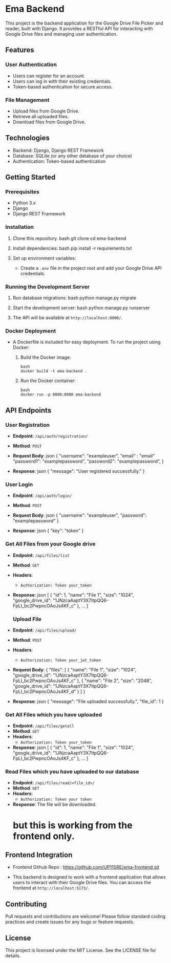 # Ema Backend

This project is the backend application for the Google Drive File Picker and reader, built with Django. It provides a RESTful API for interacting with Google Drive files and managing user authentication.

## Features

### User Authentication

- Users can register for an account.
- Users can log in with their existing credentials.
- Token-based authentication for secure access.

### File Management

- Upload files from Google Drive.
- Retrieve all uploaded files.
- Download files from Google Drive.

## Technologies

- Backend: Django, Django REST Framework
- Database: SQLite (or any other database of your choice)
- Authentication: Token-based authentication

## Getting Started

### Prerequisites

- Python 3.x
- Django
- Django REST Framework

### Installation

1. Clone this repository.
   bash
   git clone <repository-url>
   cd ema-backend

2. Install dependencies:
   bash
   pip install -r requirements.txt

3. Set up environment variables:
   - Create a `.env` file in the project root and add your Google Drive API credentials.

### Running the Development Server

1. Run database migrations:
   bash
   python manage.py migrate

2. Start the development server:
   bash
   python manage.py runserver

3. The API will be available at `http://localhost:8000/`.

### Docker Deployment

- A Dockerfile is included for easy deployment. To run the project using Docker:

  1. Build the Docker image:

     ```
     bash
     docker build -t ema-backend .

     ```

  2. Run the Docker container:
     ```
     bash
     docker run -p 8000:8000 ema-backend
     ```

## API Endpoints

### User Registration

- **Endpoint**: `/api/auth/registration/`
- **Method**: `POST`
- **Request Body**:
  json
  {
  "username": "exampleuser",
  "email" : "email"
  "password1": "examplepassword",
  "password2": "examplepassword",
  }

- **Response**:
  json
  {
  "message": "User registered successfully."
  }

### User Login

- **Endpoint**: `/api/auth/login/`
- **Method**: `POST`
- **Request Body**:
  json
  {
  "username": "exampleuser",
  "password": "examplepassword"
  }

- **Response**:
  json
  {
  "key": "token"
  }

### Get All Files from your Google drive

- **Endpoint**: `/api/files/list`
- **Method**: `GET`
- **Headers**:
  - `Authorization: Token your_token`
- **Response**:
  json
  [
  {
  "id": 1,
  "name": "File 1",
  "size": "1024",
  "google_drive_id": "1JNzcaAaptY3X7ItpQQ6-FpLI_bc2PwpncOAoJs4KF_c"
  },
  ...
  ]

  ### Upload File

- **Endpoint**: `/api/files/upload/`
- **Method**: `POST`
- **Headers**:
  - `Authorization: Token your_jwt_token`
- **Request Body**:
  {
  "files": [
  {
  "name": "File 1",
  "size": "1024",
  "google_drive_id": "1JNzcaAaptY3X7ItpQQ6-FpLI_bc2PwpncOAoJs4KF_c"
  },
  {
  "name": "File 2",
  "size": "2048",
  "google_drive_id": "1JNzcaAaptY3X7ItpQQ6-FpLI_bc2PwpncOAoJs4KF_d"
  }
  ]
  }

- **Response**:
  json
  {
  "message": "File uploaded successfully.",
  "file_id": 1
  }

### Get All Files which you have uploaded

- **Endpoint**: `/api/files/getall`
- **Method**: `GET`
- **Headers**:
  - `Authorization: Token your_token`
- **Response**:
  json
  [
  {
  "id": 1,
  "name": "File 1",
  "size": "1024",
  "google_drive_id": "1JNzcaAaptY3X7ItpQQ6-FpLI_bc2PwpncOAoJs4KF_c"
  },
  ...
  ]

### Read Files which you have uploaded to our database

- **Endpoint**: `/api/files/read/<file_id>/`
- **Method**: `GET`
- **Headers**:
  - `Authorization: Token your token`
- **Response**: The file will be downloaded.
  # but this is working from the frontend only.

## Frontend Integration

- Frontend Github Repo : https://github.com/UP11SRE/ema-frontend.git

- This backend is designed to work with a frontend application that allows users to interact with their Google Drive files. You can access the frontend at `http://localhost:5173/`.

## Contributing

Pull requests and contributions are welcome! Please follow standard coding practices and create issues for any bugs or feature requests.

## License

This project is licensed under the MIT License. See the LICENSE file for details.
